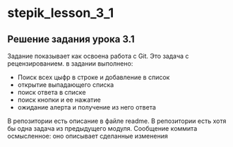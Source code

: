 # stepik_lesson_3_1
## Решение задания урока 3.1

Задание показывает как освоена работа с Git.
Это задача с рецензированием.
в задании выполнено:
- Поиск всех цыфр в строке и добавление в список
- открытие выпадающего списка
- поиск ответа в списке
- поиск кнопки и ее нажатие
- ожидание алерта и получение из него ответа

В репозитории есть описание в файле readme.
В репозитории есть хотя бы одна задача из предыдущего модуля.
Сообщение коммита осмысленное: оно описывает сделанные изменения